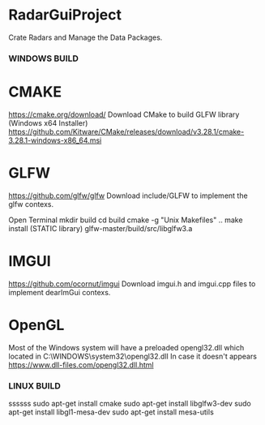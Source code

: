 # RadarGuiProject
Crate Radars and Manage the Data Packages.

### WINDOWS BUILD

# CMAKE
https://cmake.org/download/
Download CMake to build GLFW library
(Windows x64 Installer) https://github.com/Kitware/CMake/releases/download/v3.28.1/cmake-3.28.1-windows-x86_64.msi

# GLFW
https://github.com/glfw/glfw
Download include/GLFW to implement the glfw contexs.

Open Terminal
mkdir build
cd build
cmake -g "Unix Makefiles" ..
make install
(STATIC library) glfw-master/build/src/libglfw3.a

# IMGUI
https://github.com/ocornut/imgui
Download imgui.h and imgui.cpp files to implement dearImGui contexs.

# OpenGL
Most of the Windows system will have a preloaded opengl32.dll which located in 
C:\WINDOWS\system32\opengl32.dll
In case it doesn't appears
https://www.dll-files.com/opengl32.dll.html

### LINUX BUILD
ssssss
sudo apt-get install cmake
sudo apt-get install libglfw3-dev
sudo apt-get install libgl1-mesa-dev
sudo apt-get install mesa-utils
